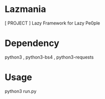 # Lazmania
[ PROJECT ] Lazy Framework for Lazy Pe0ple
# Dependency
python3 , python3-bs4 , python3-requests
# Usage
python3 run.py
